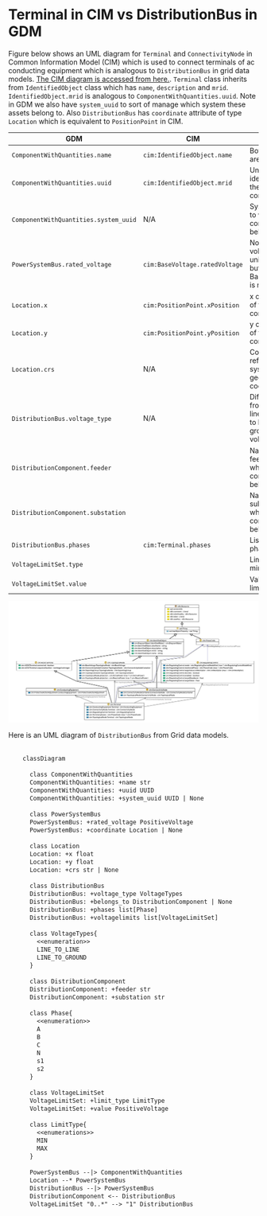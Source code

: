 # Terminal in CIM vs DistributionBus in GDM

Figure below shows an UML diagram for `Terminal` and `ConnectivityNode` in Common Information Model (CIM) which is used to connect terminals of 
ac conducting equipment which is analogous to `DistributionBus` in grid data models. [The CIM diagram is accessed from here.](https://ontology.tno.nl/IEC_CIM/cim_Terminal.html). `Terminal` class inherits from `IdentifiedObject` class which has `name`, `description` and `mrid`. `IdentifiedObject.mrid` is analogous to `ComponentWithQuantities.uuid`. Note in GDM we also have `system_uuid` to sort of manage which system these assets belong to. Also `DistributionBus` has `coordinate` attribute of type `Location` which is equivalent to `PositionPoint` in CIM. 


| GDM | CIM | Note |
|-----|-----|------|
|`ComponentWithQuantities.name`| `cim:IdentifiedObject.name`| Both of them are string. |
| `ComponentWithQuantities.uuid` | `cim:IdentifiedObject.mrid` | Unique identifier for the component. |
| `ComponentWithQuantities.system_uuid` | N/A | System UUID to which this component belongs to. |
| `PowerSystemBus.rated_voltage` | `cim:BaseVoltage.ratedVoltage` | Note rated voltage is unit aware but BaseVoltage is not. |
| `Location.x` | `cim:PositionPoint.xPosition` | x coordinate of the component. |
| `Location.y` | `cim:PositionPoint.yPosition` | y coordinate of the component |
| `Location.crs` | N/A | Coordinate reference system for geo coordinates. |
| `DistributionBus.voltage_type` | N/A | Differentiates from line to line voltage to line to ground voltage |
| `DistributionComponent.feeder` |  | Name of the feeder to which this component belong to|
| `DistributionComponent.substation` |  | Name of the substation to which this component belongs to. |
| `DistributionBus.phases` | `cim:Terminal.phases`| List of phases.| 
| `VoltageLimitSet.type` | | Limit type min or max |
| `VoltageLimitSet.value` | | Value for limit. |

![Connectivity Node](./cim-connectivity-node.PNG)

Here is an UML diagram of `DistributionBus` from Grid data models.

```{mermaid}

    classDiagram

      class ComponentWithQuantities
      ComponentWithQuantities: +name str 
      ComponentWithQuantities: +uuid UUID
      ComponentWithQuantities: +system_uuid UUID | None

      class PowerSystemBus
      PowerSystemBus: +rated_voltage PositiveVoltage
      PowerSystemBus: +coordinate Location | None

      class Location
      Location: +x float
      Location: +y float 
      Location: +crs str | None

      class DistributionBus
      DistributionBus: +voltage_type VoltageTypes
      DistributionBus: +belongs_to DistributionComponent | None 
      DistributionBus: +phases list[Phase]
      DistributionBus: +voltagelimits list[VoltageLimitSet]

      class VoltageTypes{
        <<enumeration>>
        LINE_TO_LINE
        LINE_TO_GROUND
      }

      class DistributionComponent
      DistributionComponent: +feeder str
      DistributionComponent: +substation str

      class Phase{
        <<enumeration>>
        A
        B
        C
        N
        s1
        s2
      }

      class VoltageLimitSet
      VoltageLimitSet: +limit_type LimitType
      VoltageLimitSet: +value PositiveVoltage

      class LimitType{
        <<enumerations>>
        MIN
        MAX
      }

      PowerSystemBus --|> ComponentWithQuantities
      Location --* PowerSystemBus
      DistributionBus --|> PowerSystemBus
      DistributionComponent <-- DistributionBus
      VoltageLimitSet "0..*" --> "1" DistributionBus
```
